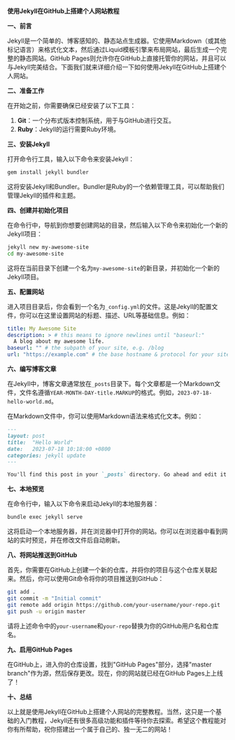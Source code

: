 **使用Jekyll在GitHub上搭建个人网站教程**

**一、前言**

Jekyll是一个简单的、博客感知的、静态站点生成器。它使用Markdown（或其他标记语言）来格式化文本，然后通过Liquid模板引擎来布局网站，最后生成一个完整的静态网站。GitHub Pages则允许你在GitHub上直接托管你的网站，并且可以与Jekyll完美结合。下面我们就来详细介绍一下如何使用Jekyll在GitHub上搭建个人网站。

**二、准备工作**

在开始之前，你需要确保已经安装了以下工具：

1. **Git**：一个分布式版本控制系统，用于与GitHub进行交互。
2. **Ruby**：Jekyll的运行需要Ruby环境。

**三、安装Jekyll**

打开命令行工具，输入以下命令来安装Jekyll：


```bash
gem install jekyll bundler
```
这将安装Jekyll和Bundler。Bundler是Ruby的一个依赖管理工具，可以帮助我们管理Jekyll的插件和主题。

**四、创建并初始化项目**

在命令行中，导航到你想要创建网站的目录，然后输入以下命令来初始化一个新的Jekyll项目：


```bash
jekyll new my-awesome-site
cd my-awesome-site
```
这将在当前目录下创建一个名为`my-awesome-site`的新目录，并初始化一个新的Jekyll项目。

**五、配置网站**

进入项目目录后，你会看到一个名为`_config.yml`的文件。这是Jekyll的配置文件，你可以在这里设置网站的标题、描述、URL等基础信息。例如：


```yaml
title: My Awesome Site
description: > # this means to ignore newlines until "baseurl:"
  A blog about my awesome life.
baseurl: "" # the subpath of your site, e.g. /blog
url: "https://example.com" # the base hostname & protocol for your site, e.g. http://example.com
```
**六、编写博客文章**

在Jekyll中，博客文章通常放在`_posts`目录下。每个文章都是一个Markdown文件，文件名遵循`YEAR-MONTH-DAY-title.MARKUP`的格式。例如，`2023-07-18-hello-world.md`。

在Markdown文件中，你可以使用Markdown语法来格式化文本。例如：


```markdown
---
layout: post
title:  "Hello World"
date:   2023-07-18 10:18:00 +0800
categories: jekyll update
---

You'll find this post in your `_posts` directory. Go ahead and edit it and re-build the site to see your changes. You can rebuild the site in many different ways, but the most common way is to run `jekyll serve`, which launches a web server and auto-regenerates your site when a file is updated.
```
**七、本地预览**

在命令行中，输入以下命令来启动Jekyll的本地服务器：


```bash
bundle exec jekyll serve
```
这将启动一个本地服务器，并在浏览器中打开你的网站。你可以在浏览器中看到网站的实时预览，并在修改文件后自动刷新。

**八、将网站推送到GitHub**

首先，你需要在GitHub上创建一个新的仓库，并将你的项目与这个仓库关联起来。然后，你可以使用Git命令将你的项目推送到GitHub：


```bash
git add .
git commit -m "Initial commit"
git remote add origin https://github.com/your-username/your-repo.git
git push -u origin master
```
请将上述命令中的`your-username`和`your-repo`替换为你的GitHub用户名和仓库名。

**九、启用GitHub Pages**

在GitHub上，进入你的仓库设置，找到"GitHub Pages"部分，选择"master branch"作为源，然后保存更改。现在，你的网站就已经在GitHub Pages上上线了！

**十、总结**

以上就是使用Jekyll在GitHub上搭建个人网站的完整教程。当然，这只是一个基础的入门教程，Jekyll还有很多高级功能和插件等待你去探索。希望这个教程能对你有所帮助，祝你搭建出一个属于自己的、独一无二的网站！